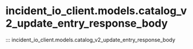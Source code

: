 # incident_io_client.models.catalog_v2_update_entry_response_body

::: incident_io_client.models.catalog_v2_update_entry_response_body